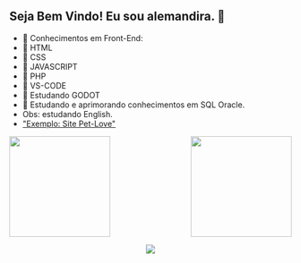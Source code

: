## Seja Bem Vindo! Eu sou alemandira. 👋

- 🔭  Conhecimentos em Front-End:
- 🔭  HTML
- 🔭  CSS
- 🔭  JAVASCRIPT
- 🔭  PHP
- 🔭  VS-CODE
- 🔭  Estudando GODOT 
- 🔭  Estudando e aprimorando conhecimentos em SQL Oracle.
- Obs: estudando English.
- <a href="https://alemandira.github.io/petlove/">"Exemplo: Site Pet-Love"</a>

<div>  
  <img  height="180em" src="https://github-readme-stats.vercel.app/api?username=alemandira&show_icons=true&theme=algolia"/>
  <img align="right" height="180em" src="https://github-readme-stats.vercel.app/api/top-langs/?username=alemandira&layout=compact&show_icons=true&theme=algolia"/>
</div>
 
<p align="center">
  <a href="https://skillicons.dev">
    <img src="https://skillicons.dev/icons?i=html,css,js,php,vscode,godot,sqlite" />
  </a>
</p>

